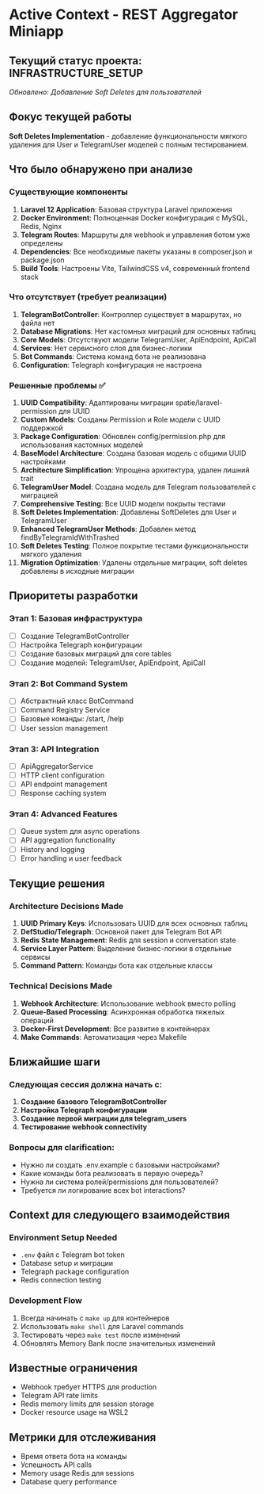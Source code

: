 # Active Context - REST Aggregator Miniapp

## Текущий статус проекта: INFRASTRUCTURE_SETUP
*Обновлено: Добавление Soft Deletes для пользователей*

## Фокус текущей работы
**Soft Deletes Implementation** - добавление функциональности мягкого удаления для User и TelegramUser моделей с полным тестированием.

## Что было обнаружено при анализе

### Существующие компоненты
1. **Laravel 12 Application**: Базовая структура Laravel приложения
2. **Docker Environment**: Полноценная Docker конфигурация с MySQL, Redis, Nginx
3. **Telegram Routes**: Маршруты для webhook и управления ботом уже определены
4. **Dependencies**: Все необходимые пакеты указаны в composer.json и package.json
5. **Build Tools**: Настроены Vite, TailwindCSS v4, современный frontend stack

### Что отсутствует (требует реализации)
1. **TelegramBotController**: Контроллер существует в маршрутах, но файла нет
2. **Database Migrations**: Нет кастомных миграций для основных таблиц
3. **Core Models**: Отсутствуют модели TelegramUser, ApiEndpoint, ApiCall
4. **Services**: Нет сервисного слоя для бизнес-логики
5. **Bot Commands**: Система команд бота не реализована
6. **Configuration**: Telegraph конфигурация не настроена

### Решенные проблемы ✅
1. **UUID Compatibility**: Адаптированы миграции spatie/laravel-permission для UUID
2. **Custom Models**: Созданы Permission и Role модели с UUID поддержкой
3. **Package Configuration**: Обновлен config/permission.php для использования кастомных моделей
4. **BaseModel Architecture**: Создана базовая модель с общими UUID настройками
5. **Architecture Simplification**: Упрощена архитектура, удален лишний trait
6. **TelegramUser Model**: Создана модель для Telegram пользователей с миграцией
7. **Comprehensive Testing**: Все UUID модели покрыты тестами
8. **Soft Deletes Implementation**: Добавлены SoftDeletes для User и TelegramUser
9. **Enhanced TelegramUser Methods**: Добавлен метод findByTelegramIdWithTrashed  
10. **Soft Deletes Testing**: Полное покрытие тестами функциональности мягкого удаления
11. **Migration Optimization**: Удалены отдельные миграции, soft deletes добавлены в исходные миграции

## Приоритеты разработки

### Этап 1: Базовая инфраструктура
- [ ] Создание TelegramBotController
- [ ] Настройка Telegraph конфигурации
- [ ] Создание базовых миграций для core tables
- [ ] Создание моделей: TelegramUser, ApiEndpoint, ApiCall

### Этап 2: Bot Command System  
- [ ] Абстрактный класс BotCommand
- [ ] Command Registry Service
- [ ] Базовые команды: /start, /help
- [ ] User session management

### Этап 3: API Integration
- [ ] ApiAggregatorService
- [ ] HTTP client configuration
- [ ] API endpoint management
- [ ] Response caching system

### Этап 4: Advanced Features
- [ ] Queue system для async operations
- [ ] API aggregation functionality
- [ ] History and logging
- [ ] Error handling и user feedback

## Текущие решения

### Architecture Decisions Made
1. **UUID Primary Keys**: Использовать UUID для всех основных таблиц
2. **DefStudio/Telegraph**: Основной пакет для Telegram Bot API
3. **Redis State Management**: Redis для session и conversation state
4. **Service Layer Pattern**: Выделение бизнес-логики в отдельные сервисы
5. **Command Pattern**: Команды бота как отдельные классы

### Technical Decisions Made  
1. **Webhook Architecture**: Использование webhook вместо polling
2. **Queue-Based Processing**: Асинхронная обработка тяжелых операций
3. **Docker-First Development**: Все развитие в контейнерах
4. **Make Commands**: Автоматизация через Makefile

## Ближайшие шаги

### Следующая сессия должна начать с:
1. **Создание базового TelegramBotController**
2. **Настройка Telegraph конфигурации**
3. **Создание первой миграции для telegram_users**
4. **Тестирование webhook connectivity**

### Вопросы для clarification:
- Нужно ли создать .env.example с базовыми настройками?
- Какие команды бота реализовать в первую очередь?
- Нужна ли система ролей/permissions для пользователей?
- Требуется ли логирование всех bot interactions?

## Context для следующего взаимодействия

### Environment Setup Needed
- `.env` файл с Telegram bot token
- Database setup и миграции
- Telegraph package configuration
- Redis connection testing

### Development Flow
1. Всегда начинать с `make up` для контейнеров
2. Использовать `make shell` для Laravel commands
3. Тестировать через `make test` после изменений
4. Обновлять Memory Bank после значительных изменений

## Известные ограничения
- Webhook требует HTTPS для production
- Telegram API rate limits
- Redis memory limits для session storage  
- Docker resource usage на WSL2

## Метрики для отслеживания
- Время ответа бота на команды
- Успешность API calls
- Memory usage Redis для sessions
- Database query performance 